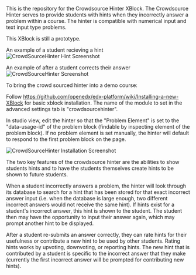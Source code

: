This is the repository for the Crowdsource Hinter XBlock. The Crowdsource Hinter serves to provide students with hints when they incorrectly answer a problem within a course. The hinter is compatible with numerical input and text input type problems.

This XBlock is still a prototype. 

An example of a student recieving a hint 
![CrowdSourceHinter Hint Screenshot](crowdsourcehinter_hint.png)


An example of after a student corrects their answer
![CrowdSourceHinter Screenshot](crowdsourcehinter_correct.png)

To bring the crowd sourced hinter into a demo course:

Follow https://github.com/openedx/edx-platform/wiki/Installing-a-new-XBlock for basic xblock installation. The name of the module to set in the advanced settings tab is "crowdsourcehinter".

In studio view, edit the hinter so that the "Problem Element" is set to the "data-usage-id" of the problem block (findable by inspecting element of the problem block). If no problem element is set manually, the hinter will default to respond to the first problem block on the page.

![CrowdSourceHinter Installation Screenshot](crowdsourcehinter_setup.png)

The two key features of the crowdsource hinter are the abilities to show students hints and to have the students themselves create hints to be shown to future students. 

When a student incorrectly answers a problem, the hinter will look through its database to search for a hint that has been stored for that exact incorrect answer input (i.e. when the database is large enough, two different incorrect answers would not receive the same hint). If hints exist for a student's incorrect answer, this hint is shown to the student. The student then may have the opportunity to input their answer again, which may prompt another hint to be displayed.

After a student re-submits an answer correctly, they can rate hints for their usefulness or contribute a new hint to be used by other students. Rating hints works by upvoting, downvoting, or reporting hints. The new hint that is contributed by a student is specific to the incorrect answer that they make (currently the first incorrect answer will be prompted for contributing new hints).
